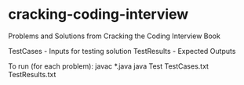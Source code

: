 # cracking-coding-interview
Problems and Solutions from Cracking the Coding Interview Book

TestCases - Inputs for testing solution
TestResults - Expected Outputs

To run (for each problem):
javac *.java
java Test TestCases.txt TestResults.txt